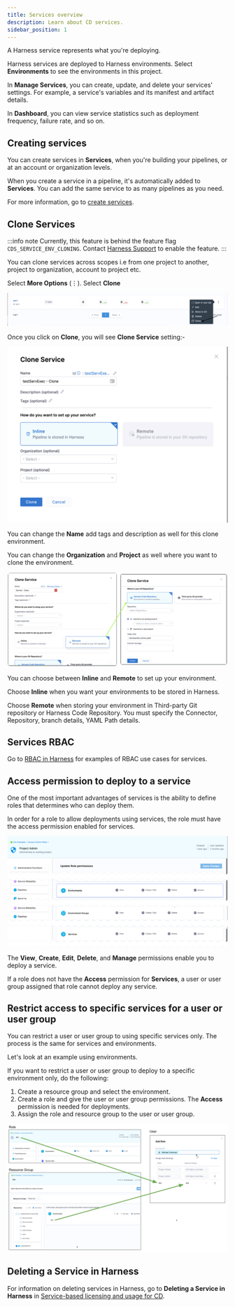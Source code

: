 ```yaml
---
title: Services overview
description: Learn about CD services.
sidebar_position: 1
---
```


A Harness service represents what you're deploying. 

Harness services are deployed to Harness environments. Select **Environments** to see the environments in this project.

In **Manage Services**, you can create, update, and delete your services' settings. For example, a service's variables and its manifest and artifact details.

In **Dashboard**, you can view service statistics such as deployment frequency, failure rate, and so on.

## Creating services

You can create services in **Services**, when you're building your pipelines, or at an account or organization levels. 

When you create a service in a pipeline, it's automatically added to **Services**. You can add the same service to as many pipelines as you need. 

For more information, go to [create services](/docs/continuous-delivery/x-platform-cd-features/services/create-services).

## Clone Services

:::info note
Currently, this feature is behind the feature flag `CDS_SERVICE_ENV_CLONING`. Contact [Harness Support](mailto:support@harness.io) to enable the feature.
:::

You can clone services across scopes i.e from one project to another, project to organization, account to project etc.

Select **More Options** (&vellip;).
Select **Clone**

![](./static/clone_option_service_inline.png)

Once you click on **Clone**, you will see **Clone Service** setting:-

![](./static/clone_option_service_inline_setting.png)

You can change the **Name** add tags and description as well for this clone environment.

You can change the **Organization** and **Project** as well where you want to clone the environment.

![](./static/clone_option_service_remote.png)

You can choose between **Inline** and **Remote** to set up your environment.

Choose **Inline** when you want your environments to be stored in Harness.

Choose **Remote** when storing your environment in Third-party Git repository or Harness Code Repository. You must specify the Connector, Repository,   branch details, YAML Path details.

## Services RBAC

Go to [RBAC in Harness](/docs/platform/role-based-access-control/rbac-in-harness) for examples of RBAC use cases for services.

## Access permission to deploy to a service

One of the most important advantages of services is the ability to define roles that determines who can deploy them.

In order for a role to allow deployments using services, the role must have the access permission enabled for services.

![](./static/services-and-environments-overview-21.png)

The **View**, **Create**, **Edit**, **Delete**, and **Manage** permissions enable you to deploy a service.

If a role does not have the **Access** permission for **Services**, a user or user group assigned that role cannot deploy any service.

## Restrict access to specific services for a user or user group

You can restrict a user or user group to using specific services only. The process is the same for services and environments. 

Let's look at an example using environments.

If you want to restrict a user or user group to deploy to a specific environment only, do the following:

1. Create a resource group and select the environment.
2. Create a role and give the user or user group permissions. The **Access** permission is needed for deployments.
3. Assign the role and resource group to the user or user group.

![](./static/services-and-environments-overview-22.png)


## Deleting a Service in Harness

For information on deleting services in Harness, go to **Deleting a Service in Harness** in [Service-based licensing and usage for CD](/docs/continuous-delivery/get-started/service-licensing-for-cd/).


